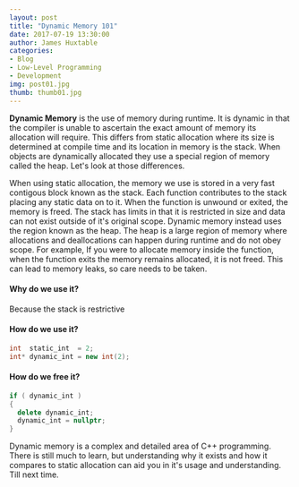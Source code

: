 ```yaml
---
layout: post
title: "Dynamic Memory 101"
date: 2017-07-19 13:30:00
author: James Huxtable
categories: 
- Blog 
- Low-Level Programming
- Development
img: post01.jpg
thumb: thumb01.jpg
---
```


<b>Dynamic Memory</b> is the use of memory during runtime. It is dynamic in that the compiler is unable to ascertain the exact amount of memory its allocation will require. This differs from static allocation where its size is determined at compile time and its location in memory is the stack. When objects are dynamically allocated they use a special region of memory called the heap. Let's look at those differences. <!--more-->

When using static allocation, the memory we use is stored in a very fast contigous block known as the stack. Each function contributes to the stack placing any static data on to it. When the function is unwound or exited, the memory is freed. The stack has limits in that it is restricted in size and data can not exist outside of it's original scope. Dynamic memory instead uses the region known as the heap. The heap is a large region of memory where allocations and deallocations can happen during runtime and do not obey scope. For example, If you were to allocate memory inside the function, when the function exits the memory remains allocated, it is not freed. This can lead to memory leaks, so care needs to be taken. 
<br />

#### Why do we use it?
Because the stack is restrictive   

#### How do we use it?
```C++
int  static_int  = 2;
int* dynamic_int = new int(2);
```  

#### How do we free it?
```C++
if ( dynamic_int )
{ 
  delete dynamic_int;
  dynamic_int = nullptr;
}
```  

Dynamic memory is a complex and detailed area of C++ programming. There is still much to learn, but understanding why it exists and how it compares to static allocation can aid you in it's usage and understanding. Till next time. 
